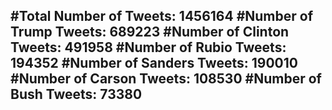 #Total Number of Tweets: 1456164 
#Number of Trump Tweets: 689223
#Number of Clinton Tweets: 491958
#Number of Rubio Tweets: 194352
#Number of Sanders Tweets: 190010
#Number of Carson Tweets: 108530
#Number of Bush Tweets: 73380
---
